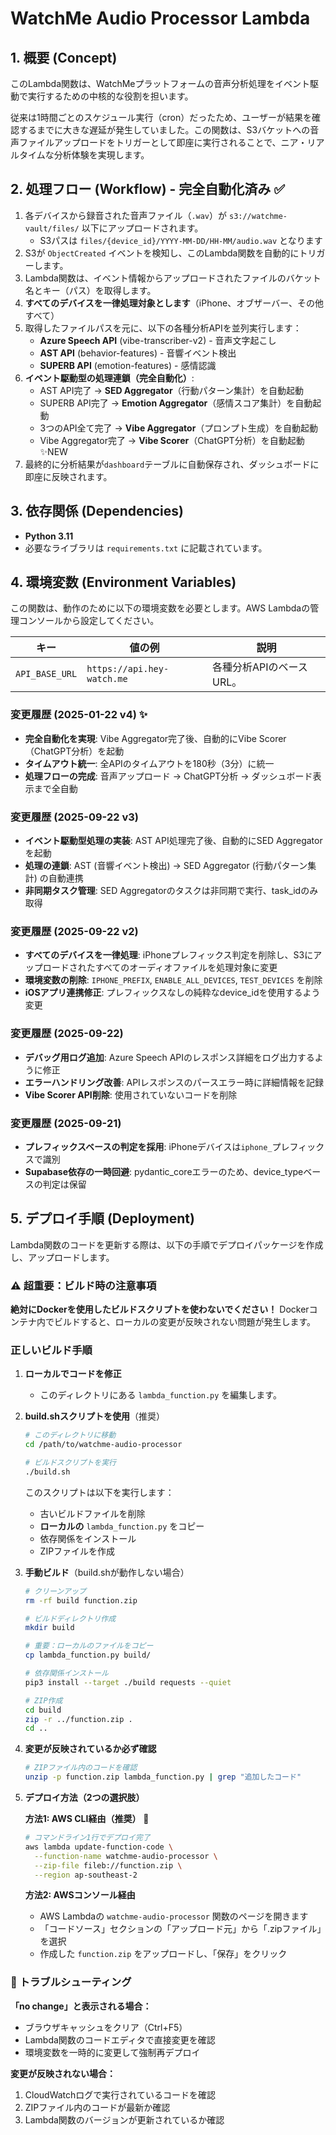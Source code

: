 # WatchMe Audio Processor Lambda

## 1. 概要 (Concept)

このLambda関数は、WatchMeプラットフォームの音声分析処理をイベント駆動で実行するための中核的な役割を担います。

従来は1時間ごとのスケジュール実行（cron）だったため、ユーザーが結果を確認するまでに大きな遅延が発生していました。この関数は、S3バケットへの音声ファイルアップロードをトリガーとして即座に実行されることで、ニア・リアルタイムな分析体験を実現します。

## 2. 処理フロー (Workflow) - 完全自動化済み ✅

1.  各デバイスから録音された音声ファイル（`.wav`）が `s3://watchme-vault/files/` 以下にアップロードされます。
    - S3パスは `files/{device_id}/YYYY-MM-DD/HH-MM/audio.wav` となります
2.  S3が `ObjectCreated` イベントを検知し、このLambda関数を自動的にトリガーします。
3.  Lambda関数は、イベント情報からアップロードされたファイルのバケット名とキー（パス）を取得します。
4.  **すべてのデバイスを一律処理対象とします**（iPhone、オブザーバー、その他すべて）
5.  取得したファイルパスを元に、以下の各種分析APIを並列実行します：
    - **Azure Speech API** (vibe-transcriber-v2) - 音声文字起こし
    - **AST API** (behavior-features) - 音響イベント検出  
    - **SUPERB API** (emotion-features) - 感情認識
6.  **イベント駆動型の処理連鎖（完全自動化）**:
    - AST API完了 → **SED Aggregator**（行動パターン集計）を自動起動
    - SUPERB API完了 → **Emotion Aggregator**（感情スコア集計）を自動起動
    - 3つのAPI全て完了 → **Vibe Aggregator**（プロンプト生成）を自動起動
    - Vibe Aggregator完了 → **Vibe Scorer**（ChatGPT分析）を自動起動 ✨NEW
7.  最終的に分析結果が`dashboard`テーブルに自動保存され、ダッシュボードに即座に反映されます。

## 3. 依存関係 (Dependencies)

- **Python 3.11**
- 必要なライブラリは `requirements.txt` に記載されています。

## 4. 環境変数 (Environment Variables)

この関数は、動作のために以下の環境変数を必要とします。AWS Lambdaの管理コンソールから設定してください。

| キー | 値の例 | 説明 |
| --- | --- | --- |
| `API_BASE_URL` | `https://api.hey-watch.me` | 各種分析APIのベースURL。 |

### 変更履歴 (2025-01-22 v4) ✨
- **完全自動化を実現**: Vibe Aggregator完了後、自動的にVibe Scorer（ChatGPT分析）を起動
- **タイムアウト統一**: 全APIのタイムアウトを180秒（3分）に統一
- **処理フローの完成**: 音声アップロード → ChatGPT分析 → ダッシュボード表示まで全自動

### 変更履歴 (2025-09-22 v3)
- **イベント駆動型処理の実装**: AST API処理完了後、自動的にSED Aggregatorを起動
- **処理の連鎖**: AST (音響イベント検出) → SED Aggregator (行動パターン集計) の自動連携
- **非同期タスク管理**: SED Aggregatorのタスクは非同期で実行、task_idのみ取得

### 変更履歴 (2025-09-22 v2)
- **すべてのデバイスを一律処理**: iPhoneプレフィックス判定を削除し、S3にアップロードされたすべてのオーディオファイルを処理対象に変更
- **環境変数の削除**: `IPHONE_PREFIX`, `ENABLE_ALL_DEVICES`, `TEST_DEVICES` を削除
- **iOSアプリ連携修正**: プレフィックスなしの純粋なdevice_idを使用するよう変更

### 変更履歴 (2025-09-22)
- **デバッグ用ログ追加**: Azure Speech APIのレスポンス詳細をログ出力するように修正
- **エラーハンドリング改善**: APIレスポンスのパースエラー時に詳細情報を記録
- **Vibe Scorer API削除**: 使用されていないコードを削除

### 変更履歴 (2025-09-21)
- **プレフィックスベースの判定を採用**: iPhoneデバイスは`iphone_`プレフィックスで識別
- **Supabase依存の一時回避**: pydantic_coreエラーのため、device_typeベースの判定は保留

## 5. デプロイ手順 (Deployment)

Lambda関数のコードを更新する際は、以下の手順でデプロイパッケージを作成し、アップロードします。

### ⚠️ 超重要：ビルド時の注意事項

**絶対にDockerを使用したビルドスクリプトを使わないでください！**
Dockerコンテナ内でビルドすると、ローカルの変更が反映されない問題が発生します。

### 正しいビルド手順

1.  **ローカルでコードを修正**
    - このディレクトリにある `lambda_function.py` を編集します。

2.  **build.shスクリプトを使用**（推奨）
    ```bash
    # このディレクトリに移動
    cd /path/to/watchme-audio-processor
    
    # ビルドスクリプトを実行
    ./build.sh
    ```
    
    このスクリプトは以下を実行します：
    - 古いビルドファイルを削除
    - **ローカルの** `lambda_function.py` をコピー
    - 依存関係をインストール
    - ZIPファイルを作成

3.  **手動ビルド**（build.shが動作しない場合）
    ```bash
    # クリーンアップ
    rm -rf build function.zip
    
    # ビルドディレクトリ作成
    mkdir build
    
    # 重要：ローカルのファイルをコピー
    cp lambda_function.py build/
    
    # 依存関係インストール
    pip3 install --target ./build requests --quiet
    
    # ZIP作成
    cd build
    zip -r ../function.zip .
    cd ..
    ```

4.  **変更が反映されているか必ず確認**
    ```bash
    # ZIPファイル内のコードを確認
    unzip -p function.zip lambda_function.py | grep "追加したコード"
    ```

5.  **デプロイ方法（2つの選択肢）**

    **方法1: AWS CLI経由（推奨）** 🚀
    ```bash
    # コマンドライン1行でデプロイ完了
    aws lambda update-function-code \
      --function-name watchme-audio-processor \
      --zip-file fileb://function.zip \
      --region ap-southeast-2
    ```
    
    **方法2: AWSコンソール経由**
    - AWS Lambdaの `watchme-audio-processor` 関数のページを開きます
    - 「コードソース」セクションの「アップロード元」から「.zipファイル」を選択
    - 作成した `function.zip` をアップロードし、「保存」をクリック

### 🚨 トラブルシューティング

**「no change」と表示される場合：**
- ブラウザキャッシュをクリア（Ctrl+F5）
- Lambda関数のコードエディタで直接変更を確認
- 環境変数を一時的に変更して強制再デプロイ

**変更が反映されない場合：**
1. CloudWatchログで実行されているコードを確認
2. ZIPファイル内のコードが最新か確認
3. Lambda関数のバージョンが更新されているか確認

